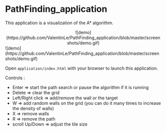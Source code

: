 # PathFinding_application

This application is a visualization of the A* algorithm.

<div align="center">
![demo](https://github.com/ValentinLe/PathFinding_application/blob/master/screenshots/demo.gif)
</div>
![demo](https://github.com/ValentinLe/PathFinding_application/blob/master/screenshots/demo.gif)

Open `application/index.html` with your browser to launch this application.

Controls :
- Enter => start the path search or pause the algorithm if it is running
- Delete => clear the grid
- Left/Right click => add/remove the wall or the target
- W => add random walls on the grid (you can do it many times to increase the density of walls)
- X => remove walls
- R => remove the path
- scroll Up/Down => adjust the tile size
